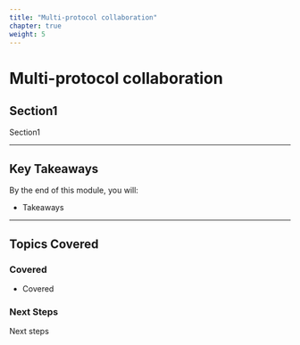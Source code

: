 ```yaml
---
title: "Multi-protocol collaboration" 
chapter: true
weight: 5 
---
```


# **Multi-protocol collaboration**

## **Section1**  
Section1

---

## **Key Takeaways**  
By the end of this module, you will:  

- Takeaways
---

## **Topics Covered**  
### **Covered**  
- Covered

### **Next Steps**  
Next steps


